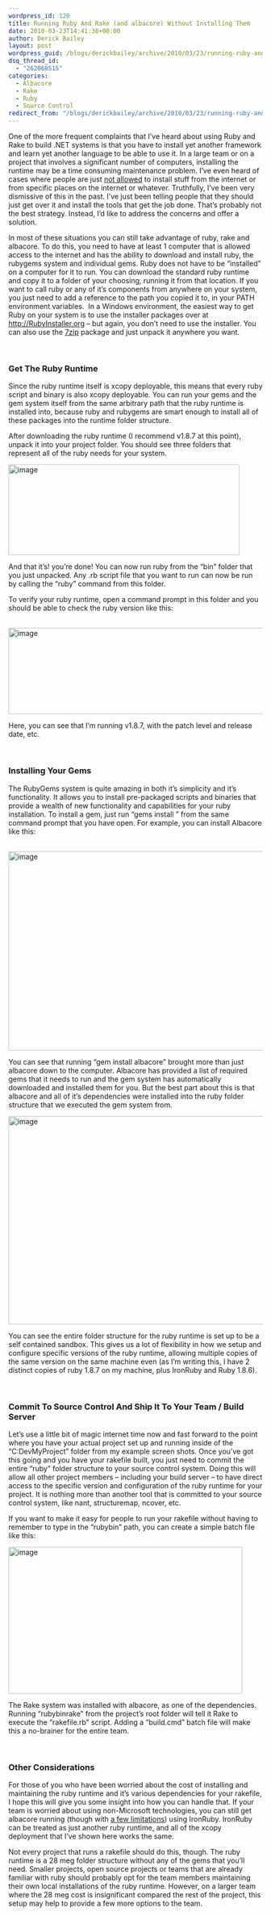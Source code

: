 ```yaml
---
wordpress_id: 120
title: Running Ruby And Rake (and albacore) Without Installing Them
date: 2010-03-23T14:41:38+00:00
author: Derick Bailey
layout: post
wordpress_guid: /blogs/derickbailey/archive/2010/03/23/running-ruby-and-rake-and-albacore-without-installing-them.aspx
dsq_thread_id:
  - "262068515"
categories:
  - Albacore
  - Rake
  - Ruby
  - Source Control
redirect_from: "/blogs/derickbailey/archive/2010/03/23/running-ruby-and-rake-and-albacore-without-installing-them.aspx/"
---
```

One of the more frequent complaints that I’ve heard about using Ruby and Rake to build .NET systems is that you have to install yet another framework and learn yet another language to be able to use it. In a large team or on a project that involves a significant number of computers, installing the runtime may be a time consuming maintenance problem. I’ve even heard of cases where people are just [not allowed](http://twitter.com/DaveTheNinja/status/10844684005) to install stuff from the internet or from specific places on the internet or whatever. Truthfully, I’ve been very dismissive of this in the past. I’ve just been telling people that they should just get over it and install the tools that get the job done. That’s probably not the best strategy. Instead, I’d like to address the concerns and offer a solution. 

In most of these situations you can still take advantage of ruby, rake and albacore. To do this, you need to have at least 1 computer that is allowed access to the internet and has the ability to download and install ruby, the rubygems system and individual gems. Ruby does not have to be “installed” on a computer for it to run. You can download the standard ruby runtime and copy it to a folder of your choosing, running it from that location. If you want to call ruby or any of it’s components from anywhere on your system, you just need to add a reference to the path you copied it to, in your PATH environment variables.&#160; In a Windows environment, the easiest way to get Ruby on your system is to use the installer packages over at <http://RubyInstaller.org> – but again, you don’t need to use the installer. You can also use the [7zip](http://www.7-zip.org/) package and just unpack it anywhere you want.

&#160;

### Get The Ruby Runtime

Since the ruby runtime itself is xcopy deployable, this means that every ruby script and binary is also xcopy deployable. You can run your gems and the gem system itself from the same arbitrary path that the ruby runtime is installed into, because ruby and rubygems are smart enough to install all of these packages into the runtime folder structure.

After downloading the ruby runtime (I recommend v1.8.7 at this point), unpack it into your project folder. You should see three folders that represent all of the ruby needs for your system.

 <img style="border-bottom: 0px;border-left: 0px;border-top: 0px;border-right: 0px" border="0" alt="image" src="https://lostechies.com/content/derickbailey/uploads/2011/03/image_55D249F2.png" width="458" height="180" />

And that it’s! you’re done! You can now run ruby from the “bin” folder that you just unpacked. Any .rb script file that you want to run can now be run by calling the “ruby” command from this folder.

To verify your ruby runtime, open a command prompt in this folder and you should be able to check the ruby version like this:

&#160; <img style="border-bottom: 0px;border-left: 0px;border-top: 0px;border-right: 0px" border="0" alt="image" src="https://lostechies.com/content/derickbailey/uploads/2011/03/image_152FFD83.png" width="697" height="171" />

Here, you can see that I’m running v1.8.7, with the patch level and release date, etc. 

&#160;

### Installing Your Gems

The RubyGems system is quite amazing in both it’s simplicity and it’s functionality. It allows you to install pre-packaged scripts and binaries that provide a wealth of new functionality and capabilities for your ruby installation. To install a gem, just run “gems install <gemname>” from the same command prompt that you have open. For example, you can install Albacore like this:

&#160; <img style="border-bottom: 0px;border-left: 0px;border-top: 0px;border-right: 0px" border="0" alt="image" src="https://lostechies.com/content/derickbailey/uploads/2011/03/image_6D898158.png" width="697" height="395" />

You can see that running “gem install albacore” brought more than just albacore down to the computer. Albacore has provided a list of required gems that it needs to run and the gem system has automatically downloaded and installed them for you. But the best part about this is that albacore and all of it’s dependencies were installed into the ruby folder structure that we executed the gem system from.

 <img style="border-bottom: 0px;border-left: 0px;border-top: 0px;border-right: 0px" border="0" alt="image" src="https://lostechies.com/content/derickbailey/uploads/2011/03/image_1EA8BBF9.png" width="681" height="413" />

You can see the entire folder structure for the ruby runtime is set up to be a self contained sandbox. This gives us a lot of flexibility in how we setup and configure specific versions of the ruby runtime, allowing multiple copies of the same version on the same machine even (as I’m writing this, I have 2 distinct copies of ruby 1.8.7 on my machine, plus IronRuby and Ruby 1.8.6).

&#160;

### Commit To Source Control And Ship It To Your Team / Build Server

Let’s use a little bit of magic internet time now and fast forward to the point where you have your actual project set up and running inside of the “C:DevMyProject” folder from my example screen shots. Once you’ve got this going and you have your rakefile built, you just need to commit the entire “ruby” folder structure to your source control system. Doing this will allow all other project members – including your build server – to have direct access to the specific version and configuration of the ruby runtime for your project. It is nothing more than another tool that is committed to your source control system, like nant, structuremap, ncover, etc.</p> 

If you want to make it easy for people to run your rakefile without having to remember to type in the “rubybin” path, you can create a simple batch file like this:

 <img style="border-bottom: 0px;border-left: 0px;border-top: 0px;border-right: 0px" border="0" alt="image" src="https://lostechies.com/content/derickbailey/uploads/2011/03/image_52DCE53F.png" width="464" height="291" />

The Rake system was installed with albacore, as one of the dependencies. Running “rubybinrake” from the project’s root folder will tell it Rake to execute the “rakefile.rb” script. Adding a “build.cmd” batch file will make this a no-brainer for the entire team. 

&#160;

### Other Considerations

For those of you who have been worried about the cost of installing and maintaining the ruby runtime and it’s various dependencies for your rakefile, I hope this will give you some insight into how you can handle that. If your team is worried about using non-Microsoft technologies, you can still get albacore running (though with [a few limitations](http://albacorebuild.net/2010/01/20/v0.1.0-Experimental-IronRuby-Support.html)) using IronRuby. IronRuby can be treated as just another ruby runtime, and all of the xcopy deployment that I’ve shown here works the same.

Not every project that runs a rakefile should do this, though. The ruby runtime is a 28 meg folder structure without any of the gems that you’ll need. Smaller projects, open source projects or teams that are already familiar with ruby should probably opt for the team members maintaining their own local installations of the ruby runtime. However, on a larger team where the 28 meg cost is insignificant compared the rest of the project, this setup may help to provide a few more options to the team.